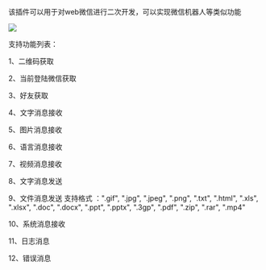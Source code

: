 ﻿该插件可以用于对web微信进行二次开发，可以实现微信机器人等类似功能

![](https://github.com/xuzeyu91/WebWx.Core/blob/master/custom1.gif)

支持功能列表：

1、二维码获取

2、当前登陆微信获取

3、好友获取

4、文字消息接收

5、图片消息接收

6、语言消息接收

7、视频消息接收

8、文字消息发送

9、文件消息发送  支持格式 ：".gif", ".jpg", ".jpeg", ".png", ".txt", ".html", ".xls", ".xlsx", ".doc", ".docx", ".ppt", ".pptx", ".3gp", ".pdf", ".zip", ".rar", ".mp4"

10、系统消息接收

11、日志消息

12、错误消息